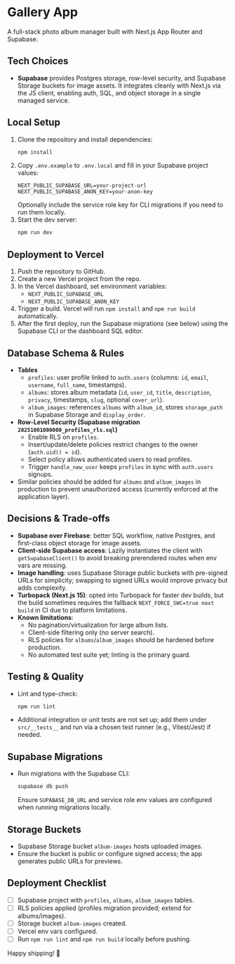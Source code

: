 # Gallery App

A full-stack photo album manager built with Next.js App Router and Supabase.

## Tech Choices

- **Supabase** provides Postgres storage, row-level security, and Supabase Storage buckets for image assets. It integrates cleanly with Next.js via the JS client, enabling auth, SQL, and object storage in a single managed service.

## Local Setup

1. Clone the repository and install dependencies:
   ```bash
   npm install
   ```
2. Copy `.env.example` to `.env.local` and fill in your Supabase project values:
   ```env
   NEXT_PUBLIC_SUPABASE_URL=your-project-url
   NEXT_PUBLIC_SUPABASE_ANON_KEY=your-anon-key
   ```
   Optionally include the service role key for CLI migrations if you need to run them locally.
3. Start the dev server:
   ```bash
   npm run dev
   ```

## Deployment to Vercel

1. Push the repository to GitHub.
2. Create a new Vercel project from the repo.
3. In the Vercel dashboard, set environment variables:
   - `NEXT_PUBLIC_SUPABASE_URL`
   - `NEXT_PUBLIC_SUPABASE_ANON_KEY`
4. Trigger a build. Vercel will run `npm install` and `npm run build` automatically.
5. After the first deploy, run the Supabase migrations (see below) using the Supabase CLI or the dashboard SQL editor.

## Database Schema & Rules

- **Tables**
  - `profiles`: user profile linked to `auth.users` (columns: `id`, `email`, `username`, `full_name`, timestamps).
  - `albums`: stores album metadata (`id`, `user_id`, `title`, `description`, `privacy`, timestamps, `slug`, optional `cover_url`).
  - `album_images`: references `albums` with `album_id`, stores `storage_path` in Supabase Storage and `display_order`.
- **Row-Level Security (Supabase migration `20251001000000_profiles_rls.sql`)**
  - Enable RLS on `profiles`.
  - Insert/update/delete policies restrict changes to the owner (`auth.uid() = id`).
  - Select policy allows authenticated users to read profiles.
  - Trigger `handle_new_user` keeps `profiles` in sync with `auth.users` signups.
- Similar policies should be added for `albums` and `album_images` in production to prevent unauthorized access (currently enforced at the application layer).

## Decisions & Trade-offs

- **Supabase over Firebase**: better SQL workflow, native Postgres, and first-class object storage for image assets.
- **Client-side Supabase access**: Lazily instantiates the client with `getSupabaseClient()` to avoid breaking prerendered routes when env vars are missing.
- **Image handling**: uses Supabase Storage public buckets with pre-signed URLs for simplicity; swapping to signed URLs would improve privacy but adds complexity.
- **Turbopack (Next.js 15)**: opted into Turbopack for faster dev builds, but the build sometimes requires the fallback `NEXT_FORCE_SWC=true next build` in CI due to platform limitations.
- **Known limitations**:
  - No pagination/virtualization for large album lists.
  - Client-side filtering only (no server search).
  - RLS policies for `albums`/`album_images` should be hardened before production.
  - No automated test suite yet; linting is the primary guard.

## Testing & Quality

- Lint and type-check:
  ```bash
  npm run lint
  ```
- Additional integration or unit tests are not set up; add them under `src/__tests__` and run via a chosen test runner (e.g., Vitest/Jest) if needed.

## Supabase Migrations

- Run migrations with the Supabase CLI:
  ```bash
  supabase db push
  ```
  Ensure `SUPABASE_DB_URL` and service role env values are configured when running migrations locally.

## Storage Buckets

- Supabase Storage bucket `album-images` hosts uploaded images.
- Ensure the bucket is public or configure signed access; the app generates public URLs for previews.

## Deployment Checklist

- [ ] Supabase project with `profiles`, `albums`, `album_images` tables.
- [ ] RLS policies applied (profiles migration provided; extend for albums/images).
- [ ] Storage bucket `album-images` created.
- [ ] Vercel env vars configured.
- [ ] Run `npm run lint` and `npm run build` locally before pushing.

Happy shipping! 🚀
